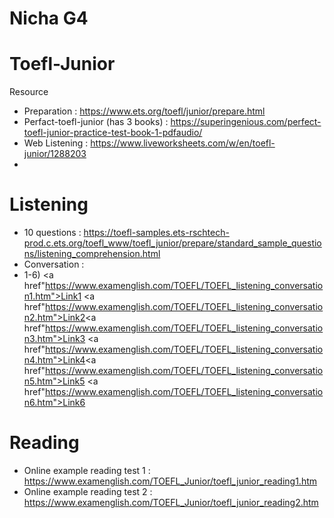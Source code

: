 # Nicha G4

# Toefl-Junior
Resource
- Preparation : https://www.ets.org/toefl/junior/prepare.html
- Perfact-toefl-junior (has 3 books) : https://superingenious.com/perfect-toefl-junior-practice-test-book-1-pdfaudio/
- Web Listening : https://www.liveworksheets.com/w/en/toefl-junior/1288203
- 

# Listening
- 10 questions : https://toefl-samples.ets-rschtech-prod.c.ets.org/toefl_www/toefl_junior/prepare/standard_sample_questions/listening_comprehension.html
- Conversation :
-   1-6) <a href"https://www.examenglish.com/TOEFL/TOEFL_listening_conversation1.htm">Link1</a> <a href"https://www.examenglish.com/TOEFL/TOEFL_listening_conversation2.htm">Link2</a><a href"https://www.examenglish.com/TOEFL/TOEFL_listening_conversation3.htm">Link3</a> <a href"https://www.examenglish.com/TOEFL/TOEFL_listening_conversation4.htm">Link4</a><a href"https://www.examenglish.com/TOEFL/TOEFL_listening_conversation5.htm">Link5</a> <a href"https://www.examenglish.com/TOEFL/TOEFL_listening_conversation6.htm">Link6</a>


# Reading
- Online example reading test 1 : https://www.examenglish.com/TOEFL_Junior/toefl_junior_reading1.htm
- Online example reading test 2 : https://www.examenglish.com/TOEFL_Junior/toefl_junior_reading2.htm
